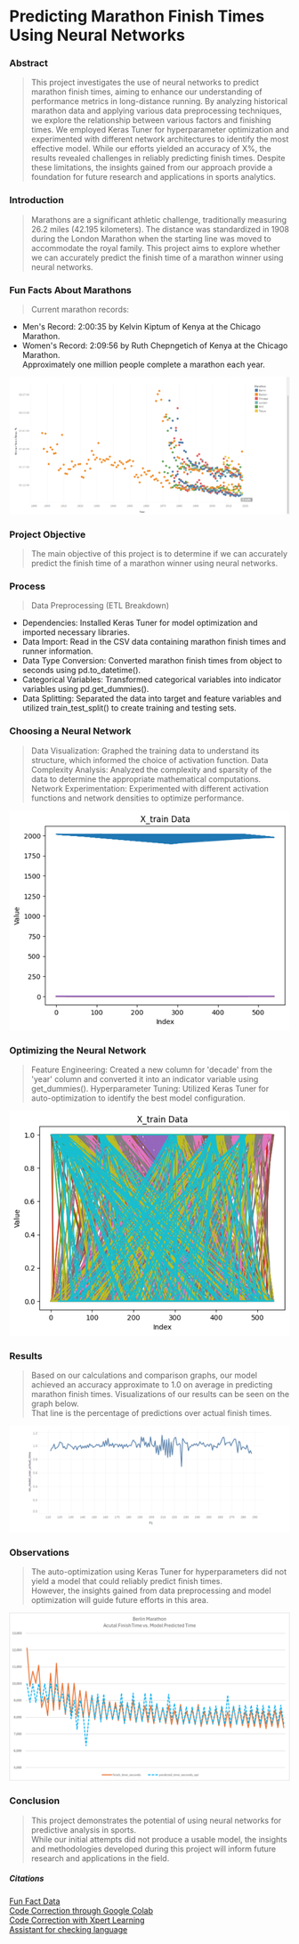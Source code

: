 # Predicting Marathon Finish Times Using Neural Networks

### Abstract
>This project investigates the use of neural networks to predict marathon finish times, aiming to enhance our understanding of performance metrics in long-distance running. By analyzing historical marathon data and applying various data preprocessing techniques, we explore the relationship between various factors and finishing times. We employed Keras Tuner for hyperparameter optimization and experimented with different network architectures to identify the most effective model. While our efforts yielded an accuracy of X%, the results revealed challenges in reliably predicting finish times. Despite these limitations, the insights gained from our approach provide a foundation for future research and applications in sports analytics.

### Introduction
>Marathons are a significant athletic challenge, traditionally measuring 26.2 miles (42.195 kilometers). The distance was standardized in 1908 during the London Marathon when the starting line was moved to accommodate the royal family. This project aims to explore whether we can accurately predict the finish time of a marathon winner using neural networks.

### Fun Facts About Marathons
>Current marathon records:
- Men's Record: 2:00:35 by Kelvin Kiptum of Kenya at the Chicago Marathon.
- Women's Record: 2:09:56 by Ruth Chepngetich of Kenya at the Chicago Marathon.</br>
Approximately one million people complete a marathon each year.
<img title="Raw Marathon Winner Data" alt="Alt text" src="/output_data/prjt_4_raw_data_scatter.png">

### Project Objective
>The main objective of this project is to determine if we can accurately predict the finish time of a marathon winner using neural networks.

### Process
>Data Preprocessing (ETL Breakdown)
- Dependencies: Installed Keras Tuner for model optimization and imported necessary libraries.
- Data Import: Read in the CSV data containing marathon finish times and runner information.
- Data Type Conversion: Converted marathon finish times from object to seconds using pd.to_datetime().
- Categorical Variables: Transformed categorical variables into indicator variables using pd.get_dummies().
- Data Splitting: Separated the data into target and feature variables and utilized train_test_split() to create training and testing sets.

### Choosing a Neural Network
>Data Visualization: Graphed the training data to understand its structure, which informed the choice of activation function.
Data Complexity Analysis: Analyzed the complexity and sparsity of the data to determine the appropriate mathematical computations.
Network Experimentation: Experimented with different activation functions and network densities to optimize performance.
<img title="indicator variables standarized" alt="Alt text" src="/output_data/X_train_graph_1.png">

### Optimizing the Neural Network
>Feature Engineering: Created a new column for 'decade' from the 'year' column and converted it into an indicator variable using get_dummies().
Hyperparameter Tuning: Utilized Keras Tuner for auto-optimization to identify the best model configuration.
<img title="data withh all indicator variables standarized" alt="Alt text" src="/output_data/X_train_graph_2.png">

### Results
>Based on our calculations and comparison graphs, our model achieved an accuracy approximate to 1.0 on average in predicting marathon finish times. Visualizations of our results can be seen on the graph below.</br> That line is the percentage of predictions over actual finish times. 
<img title="model predictions over actual time" alt="Alt text" src="/output_data/nn_model_over_actual.png">

### Observations
>The auto-optimization using Keras Tuner for hyperparameters did not yield a model that could reliably predict finish times.</br> However, the insights gained from data preprocessing and model optimization will guide future efforts in this area.
<img title="Berlin Marathon Predictions vs. Actual" alt="Alt text" src="/output_data/berlin_act_vs_pred_cleaned.png">

### Conclusion
>This project demonstrates the potential of using neural networks for predictive analysis in sports. </br> While our initial attempts did not produce a usable model, the insights and methodologies developed during this project will inform future research and applications in the field.

##### Citations
[Fun Fact Data](https://www.ineos159challenge.com/news/the-history-of-the-marathon) </br>
[Code Correction through Google Colab](https://colab.research.google.com/) </br>
[Code Correction with Xpert Learning](https://bootcampspot.instructure.com/courses/5580/external_tools/313) </br>
[Assistant for checking language](https://chatgpt.com)
